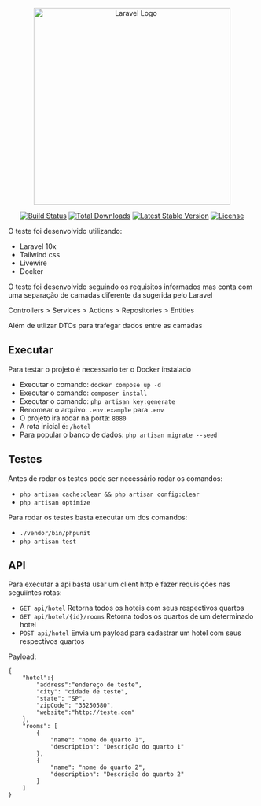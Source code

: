 <p align="center"><a href="https://laravel.com" target="_blank"><img src="https://raw.githubusercontent.com/laravel/art/master/logo-lockup/5%20SVG/2%20CMYK/1%20Full%20Color/laravel-logolockup-cmyk-red.svg" width="400" alt="Laravel Logo"></a></p>

<p align="center">
<a href="https://github.com/laravel/framework/actions"><img src="https://github.com/laravel/framework/workflows/tests/badge.svg" alt="Build Status"></a>
<a href="https://packagist.org/packages/laravel/framework"><img src="https://img.shields.io/packagist/dt/laravel/framework" alt="Total Downloads"></a>
<a href="https://packagist.org/packages/laravel/framework"><img src="https://img.shields.io/packagist/v/laravel/framework" alt="Latest Stable Version"></a>
<a href="https://packagist.org/packages/laravel/framework"><img src="https://img.shields.io/packagist/l/laravel/framework" alt="License"></a>
</p>


O teste foi desenvolvido utilizando:
- Laravel 10x
- Tailwind css
- Livewire
- Docker

O teste foi desenvolvido seguindo os requisitos informados mas conta com uma separação de camadas diferente da sugerida pelo Laravel

Controllers > Services > Actions > Repositories > Entities 

Além de utlizar DTOs para trafegar dados entre as camadas

## Executar

Para testar o projeto é necessario ter o Docker instalado

- Executar o comando: `docker compose up -d`
- Executar o comando: `composer install`
- Executar o comando: `php artisan key:generate`
- Renomear  o arquivo: `.env.example` para `.env`
- O projeto ira rodar na porta: `8080`
- A rota inicial é: `/hotel`
- Para popular o banco de dados: `php artisan migrate --seed` 



## Testes

Antes de rodar os testes pode ser necessário rodar os comandos:
- `php artisan cache:clear && php artisan config:clear`
- `php artisan optimize `

Para rodar os testes basta executar um dos comandos:
- `./vendor/bin/phpunit`
- `php artisan test `

## API

Para executar a api basta usar um client http e fazer requisições nas seguiintes rotas:

- `GET api/hotel` Retorna todos os hoteis com seus respectivos quartos
- `GET api/hotel/{id}/rooms` Retorna todos os quartos de um determinado hotel
- `POST api/hotel` Envia um payload para cadastrar um hotel com seus respectivos quartos

Payload:
```
{
    "hotel":{
        "address":"endereço de teste",
        "city": "cidade de teste",
        "state": "SP",
        "zipCode": "33250580",
        "website":"http://teste.com"
    },
    "rooms": [
        {
            "name": "nome do quarto 1",
            "description": "Descrição do quarto 1"
        },
        {
            "name": "nome do quarto 2",
            "description": "Descrição do quarto 2"
        }
    ]
}
```

